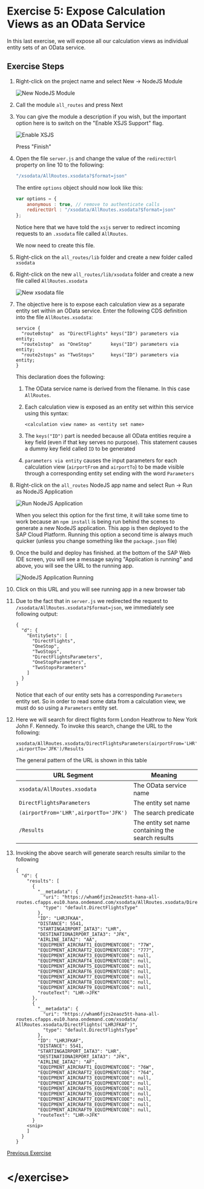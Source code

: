 # Exercise 5: Expose Calculation Views as an OData Service


In this last exercise, we will expose all our calculation views as individual entity sets of an OData service.


## Exercise Steps

1. Right-click on the project name and select New -> NodeJS Module
    
    ![New NodeJS Module](./img/Ex5_NodeJS_Mod.png)
    
1. Call the module `all_routes` and press Next

1. You can give the module a description if you wish, but the important option here is to switch on the "Enable XSJS Support" flag.

    ![Enable XSJS](./img/Ex5_Enable_XSJS.png)

    Press "Finish"

1. Open the file `server.js` and change the value of the `redirectUrl` property on line 10 to the following:

    ```javascript
    "/xsodata/AllRoutes.xsodata?$format=json"
    ```

    The entire `options` object should now look like this:
    
    ```javascript
    var options = {
        anonymous : true, // remove to authenticate calls
        redirectUrl : "/xsodata/AllRoutes.xsodata?$format=json"
    };
    ```

    Notice here that we have told the `xsjs` server to redirect incoming requests to an `.xsodata` file called `AllRoutes`.

    We now need to create this file.

1. Right-click on the `all_routes/lib` folder and create a new folder called `xsodata`

1. Right-click on the new `all_routes/lib/xsodata` folder and create a new file called `AllRoutes.xsodata`

    ![New xsodata file](./img/Ex5_New_Xsodata_File.png)

1. The objective here is to expose each calculation view as a separate entity set within an OData service.  Enter the following CDS definition into the file `AllRoutes.xsodata`:

    ```
    service {
      "route0stop"  as "DirectFlights" keys("ID") parameters via entity;
      "route1stop"  as "OneStop"       keys("ID") parameters via entity;
      "route2stops" as "TwoStops"      keys("ID") parameters via entity;
    }
    ```

    This declaration does the following:
    
    1. The OData service name is derived from the filename.  In this case `AllRoutes`.

    1. Each calculation view is exposed as an entity set within this service using this syntax:

        `<calculation view name> as <entity set name>`
        
    1. The `keys("ID")` part is needed because all OData entities require a key field (even if that key serves no purpose).  This statement causes a dummy key field called `ID` to be generated

    1. `parameters via entity` causes the input parameters for each calculation view (`airportFrom` and `airportTo`) to be made visible through a corresponding entity set ending with the word `Parameters`

1. Right-click on the `all_routes` NodeJS app name and select Run -> Run as NodeJS Application

    ![Run NodeJS Application](./img/Ex5_Run_NodeJS.png)

   When you select this option for the first time, it will take some time to work because an `npm install` is being run behind the scenes to generate a new NodeJS application.  This app is then deployed to the SAP Cloud Platform.  Running this option a second time is always much quicker (unless you change something like the `package.json` file)
   
1. Once the build and deploy has finished. at the bottom of the SAP Web IDE screen, you will see a message saying "Application is running" and above, you will see the URL to the running app.

    ![NodeJS Application Running](./img/Ex5_App_Started.png)

1. Click on this URL and you will see running app in a new browser tab

1. Due to the fact that in `server.js` we redirected the request to `/xsodata/AllRoutes.xsodata?$format=json`, we immediately see following output:

    ```
    {
      "d": {
        "EntitySets": [
          "DirectFlights",
          "OneStop",
          "TwoStops",
          "DirectFlightsParameters",
          "OneStopParameters",
          "TwoStopsParameters"
        ]
      }
    }
    ```

    Notice that each of our entity sets has a corresponding `Parameters` entity set.  So in order to read some data from a calculation view, we must do so using a `Parameters` entity set.

1.  Here we will search for direct flights form London Heathrow to New York John F. Kennedy.  To invoke this search, change the URL to the following:

    `xsodata/AllRoutes.xsodata/DirectFlightsParameters(airportFrom='LHR',airportTo='JFK')/Results`

    The general pattern of the URL is shown in this table
    
    | URL Segment | Meaning |
    |---|---|
    | `xsodata/AllRoutes.xsodata` | The OData service name |
    | `DirectFlightsParameters` | The entity set name |
    | `(airportFrom='LHR',airportTo='JFK')` | The search predicate |
    | `/Results` | The entity set name containing the search results |

1. Invoking the above search will generate search results similar to the following

    ```
    {
      "d": {
        "results": [
          {
            "__metadata": {
              "uri": "https://wham6fjzs2eaoz5tt-hana-all-routes.cfapps.eu10.hana.ondemand.com/xsodata/AllRoutes.xsodata/DirectFlights('LHRJFKAA')",
              "type": "default.DirectFlightsType"
            },
            "ID": "LHRJFKAA",
            "DISTANCE": 5541,
            "STARTINGAIRPORT_IATA3": "LHR",
            "DESTINATIONAIRPORT_IATA3": "JFK",
            "AIRLINE_IATA2": "AA",
            "EQUIPMENT_AIRCRAFT1_EQUIPMENTCODE": "77W",
            "EQUIPMENT_AIRCRAFT2_EQUIPMENTCODE": "777",
            "EQUIPMENT_AIRCRAFT3_EQUIPMENTCODE": null,
            "EQUIPMENT_AIRCRAFT4_EQUIPMENTCODE": null,
            "EQUIPMENT_AIRCRAFT5_EQUIPMENTCODE": null,
            "EQUIPMENT_AIRCRAFT6_EQUIPMENTCODE": null,
            "EQUIPMENT_AIRCRAFT7_EQUIPMENTCODE": null,
            "EQUIPMENT_AIRCRAFT8_EQUIPMENTCODE": null,
            "EQUIPMENT_AIRCRAFT9_EQUIPMENTCODE": null,
            "routeText": "LHR->JFK"
          },
          {
            "__metadata": {
              "uri": "https://wham6fjzs2eaoz5tt-hana-all-routes.cfapps.eu10.hana.ondemand.com/xsodata/ AllRoutes.xsodata/DirectFlights('LHRJFKAF')",
              "type": "default.DirectFlightsType"
            },
            "ID": "LHRJFKAF",
            "DISTANCE": 5541,
            "STARTINGAIRPORT_IATA3": "LHR",
            "DESTINATIONAIRPORT_IATA3": "JFK",
            "AIRLINE_IATA2": "AF",
            "EQUIPMENT_AIRCRAFT1_EQUIPMENTCODE": "76W",
            "EQUIPMENT_AIRCRAFT2_EQUIPMENTCODE": "764",
            "EQUIPMENT_AIRCRAFT3_EQUIPMENTCODE": null,
            "EQUIPMENT_AIRCRAFT4_EQUIPMENTCODE": null,
            "EQUIPMENT_AIRCRAFT5_EQUIPMENTCODE": null,
            "EQUIPMENT_AIRCRAFT6_EQUIPMENTCODE": null,
            "EQUIPMENT_AIRCRAFT7_EQUIPMENTCODE": null,
            "EQUIPMENT_AIRCRAFT8_EQUIPMENTCODE": null,
            "EQUIPMENT_AIRCRAFT9_EQUIPMENTCODE": null,
            "routeText": "LHR->JFK"
          }
        <snip>
        ]
      }
    }
    ```



[Previous Exercise](./ex4_)

# \</exercise>
